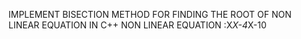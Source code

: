 IMPLEMENT BISECTION METHOD FOR FINDING THE ROOT OF NON LINEAR EQUATION IN C++
NON LINEAR EQUATION :X*X-4*X-10